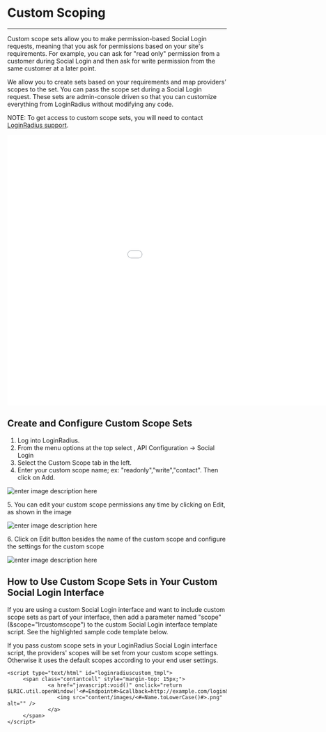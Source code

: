 Custom Scoping
=====


-------
Custom scope sets allow you to make permission-based Social Login requests, meaning that you ask for permissions based on your site's requirements. For example, you can ask for "read only" permission from a customer during Social Login and then ask for write permission from the same customer at a later point.

We allow you to create sets based on your requirements and map providers’ scopes to the set. You can pass the scope set during a Social Login request. These sets are admin-console driven so that you can customize everything from LoginRadius without modifying any code.

NOTE: To get access to custom scope sets, you will need to contact [LoginRadius support](http://support.loginradius.com/hc/en-us/requests/new).

<iframe src="//cdn.embedly.com/widgets/media.html?src=https%3A%2F%2Fplayer.vimeo.com%2Fvideo%2F129605122&url=https%3A%2F%2Fvimeo.com%2F129605122&image=http%3A%2F%2Fi.vimeocdn.com%2Fvideo%2F521154367_1280.jpg&key=02466f963b9b4bb8845a05b53d3235d7&type=text%2Fhtml&schema=vimeo" width="1152" height="620" scrolling="no" frameborder="0" allowfullscreen=""></iframe>

## Create and Configure Custom Scope Sets

  1. Log into LoginRadius.
  2. From the menu options at the top select , API Configuration -> Social Login
  3. Select the Custom Scope tab in the left.
  4. Enter your custom scope name; ex: "readonly","write","contact". Then click on Add.

![enter image description here](https://apidocs.lrcontent.com/images/lrKMom1IT92xsG6oXlPW_step1-6_3061658a6bc41a35c03.96680988.png "Step 1")

5\. You can edit your custom scope permissions any time by clicking on Edit, as shown in the image

![enter image description here](https://apidocs.lrcontent.com/images/EOjh9xjQKGWyPnivC5Ig_step2-5_2929658a6bcab102f09.51572353.png "Step 2")

6\. Click on Edit button besides the name of the custom scope and configure the settings for the custom scope

![enter image description here](https://apidocs.lrcontent.com/images/MY9zYBjS0OSu1v1J5ht8_step3-2_1714558a6bd09247bc4.85691305.png "Step 3")

## How to Use Custom Scope Sets in Your Custom Social Login Interface

If you are using a custom Social Login interface and want to include custom scope sets as part of your interface, then add a parameter named "scope" (&scope="lrcustomscope") to the custom Social Login interface template script. See the highlighted sample code template below.

If you pass custom scope sets in your LoginRadius Social Login interface script, the providers' scopes will be set from your custom scope settings. Otherwise it uses the default scopes according to your end user settings.
```
<script type="text/html" id="loginradiuscustom_tmpl">
     <span class="contantcell" style="margin-top: 15px;">
             <a href="javascript:void()" onclick="return $LRIC.util.openWindow('<#=Endpoint#>&callback=http://example.com/login&scope=lrcustomscope);">
         		<img src="content/images/<#=Name.toLowerCase()#>.png" alt="" />
             </a>
     </span>
</script>
```